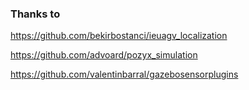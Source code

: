 ### Thanks to

https://github.com/bekirbostanci/ieuagv_localization

https://github.com/advoard/pozyx_simulation

https://github.com/valentinbarral/gazebosensorplugins
